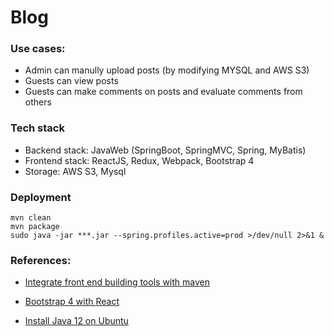 # Blog

### Use cases:

- Admin can manully upload posts (by modifying MYSQL and AWS S3)
- Guests can view posts
- Guests can make comments on posts and evaluate comments from others

### Tech stack

- Backend stack: JavaWeb (SpringBoot, SpringMVC, Spring, MyBatis)
- Frontend stack: ReactJS, Redux, Webpack, Bootstrap 4
- Storage: AWS S3, Mysql

### Deployment

```shell
mvn clean
mvn package
sudo java -jar ***.jar --spring.profiles.active=prod >/dev/null 2>&1 &
```

### References:

- [Integrate front end building tools with maven](https://github.com/eirslett/frontend-maven-plugin)

- [Bootstrap 4 with React](https://react-bootstrap.netlify.com/)

- [Install Java 12 on Ubuntu](https://www.linuxuprising.com/2019/03/how-to-install-oracle-java-12-jdk-12-in.html)